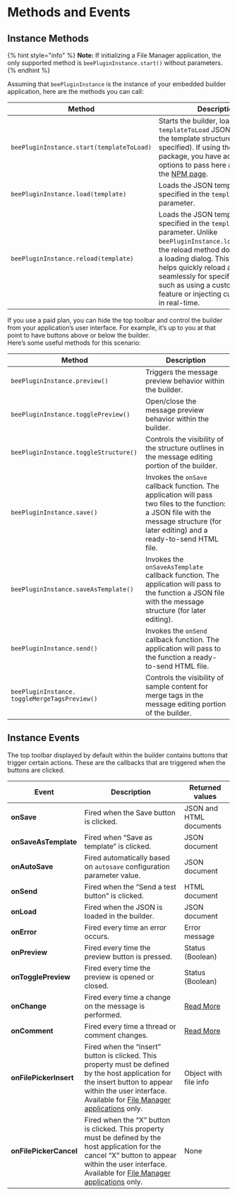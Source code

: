 # Methods and Events

## Instance Methods <a href="#instance-methods" id="instance-methods"></a>

{% hint style="info" %}
**Note:** If initializing a File Manager application, the only supported method is `beePluginInstance.start()` without parameters.
{% endhint %}

Assuming that `beePluginInstance` is the instance of your embedded builder application, here are the methods you can call:

| Method                                    | Description                                                                                                                                                                                                                                                                                                                             |
| ----------------------------------------- | --------------------------------------------------------------------------------------------------------------------------------------------------------------------------------------------------------------------------------------------------------------------------------------------------------------------------------------- |
| `beePluginInstance.start(templateToLoad)` | Starts the builder, loading the `templateToLoad` JSON string with the template structure (if specified). If using the NPM package, you have additional options to pass here as defined on the [NPM page](https://www.npmjs.com/package/@beefree.io/sdk).                                                                                |
| `beePluginInstance.load(template)`        | Loads the JSON template string specified in the `template` parameter.                                                                                                                                                                                                                                                                   |
| `beePluginInstance.reload(template)`      | Loads the JSON template string specified in the `template` parameter. Unlike `beePluginInstance.load(template)`, the reload method does not trigger a loading dialog. This method helps quickly reload a template seamlessly for specific use cases, such as using a custom undo/redo feature or injecting custom content in real-time. |

If you use a paid plan, you can hide the top toolbar and control the builder from your application’s user interface. For example, it’s up to you at that point to have buttons above or below the builder.\
Here’s some useful methods for this scenario:

| Method                                        | Description                                                                                                                                                                            |
| --------------------------------------------- | -------------------------------------------------------------------------------------------------------------------------------------------------------------------------------------- |
| `beePluginInstance.preview()`                 | Triggers the message preview behavior within the builder.                                                                                                                              |
| `beePluginInstance.togglePreview()`           | Open/close the message preview behavior within the builder.                                                                                                                            |
| `beePluginInstance.toggleStructure()`         | Controls the visibility of the structure outlines in the message editing portion of the builder.                                                                                       |
| `beePluginInstance.save()`                    | Invokes the `onSave` callback function. The application will pass two files to the function: a JSON file with the message structure (for later editing) and a ready-to-send HTML file. |
| `beePluginInstance.saveAsTemplate()`          | Invokes the `onSaveAsTemplate` callback function. The application will pass to the function a JSON file with the message structure (for later editing).                                |
| `beePluginInstance.send()`                    | Invokes the `onSend` callback function. The application will pass to the function a ready-to-send HTML file.                                                                           |
| `beePluginInstance. toggleMergeTagsPreview()` | Controls the visibility of sample content for merge tags in the message editing portion of the builder.                                                                                |

## Instance Events <a href="#instance-events" id="instance-events"></a>

The top toolbar displayed by default within the builder contains buttons that trigger certain actions. These are the callbacks that are triggered when the buttons are clicked.

| Event                  | Description                                                                                                                                                                                                                                                                                          | Returned values                                                           |
| ---------------------- | ---------------------------------------------------------------------------------------------------------------------------------------------------------------------------------------------------------------------------------------------------------------------------------------------------- | ------------------------------------------------------------------------- |
| **onSave**             | Fired when the Save button is clicked.                                                                                                                                                                                                                                                               | JSON and HTML documents                                                   |
| **onSaveAsTemplate**   | Fired when “Save as template” is clicked.                                                                                                                                                                                                                                                            | JSON document                                                             |
| **onAutoSave**         | Fired automatically based on `autosave` configuration parameter value.                                                                                                                                                                                                                               | JSON document                                                             |
| **onSend**             | Fired when the “Send a test button” is clicked.                                                                                                                                                                                                                                                      | HTML document                                                             |
| **onLoad**             | Fired when the JSON is loaded in the builder.                                                                                                                                                                                                                                                        | JSON document                                                             |
| **onError**            | Fired every time an error occurs.                                                                                                                                                                                                                                                                    | Error message                                                             |
| **onPreview**          | Fired every time the preview button is pressed.                                                                                                                                                                                                                                                      | Status (Boolean)                                                          |
| **onTogglePreview**    | Fired every time the preview is opened or closed.                                                                                                                                                                                                                                                    | Status (Boolean)                                                          |
| **onChange**           | Fired every time a change on the message is performed.                                                                                                                                                                                                                                               | [Read More](../../tracking-message-changes.md)                            |
| **onComment**          | Fired every time a thread or comment changes.                                                                                                                                                                                                                                                        | [Read More](../../../other-customizations/advanced-options/commenting.md) |
| **onFilePickerInsert** | Fired when the “insert” button is clicked. This property must be defined by the host application for the insert button to appear within the user interface. Available for [File Manager applications](../../../file-manager/file-manager-application-overview/#configure-insert-and-x-buttons) only. | Object with file info                                                     |
| **onFilePickerCancel** | Fired when the “X” button is clicked. This property must be defined by the host application for the cancel “X” button to appear within the user interface. Available for [File Manager applications](../../../file-manager/file-manager-application-overview/#configure-insert-and-x-buttons) only.  | None                                                                      |
